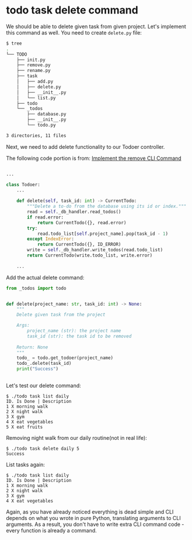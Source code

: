 # todo task delete command

We should be able to delete given task from given project.
Let's implement this command as well. You need to create `delete.py` file:

```bash
$ tree
.
└── TODO
    ├── init.py
    ├── remove.py
    ├── rename.py
    ├── task
    │   ├── add.py
    │   ├── delete.py
    │   ├── __init__.py
    │   └── list.py
    ├── todo
    └── _todos
        ├── database.py
        ├── __init__.py
        └── todo.py

3 directories, 11 files
```

Next, we need to add delete functionality to our Todoer controller. 

The following code portion is from: [Implement the remove CLI Command](https://realpython.com/python-typer-cli/#implement-the-remove-cli-command)

```py title="_todos/todo.py"

...

class Todoer:
    ...
    
    def delete(self, task_id: int) -> CurrentTodo:
        """Delete a to-do from the database using its id or index."""
        read = self._db_handler.read_todos()
        if read.error:
            return CurrentTodo({}, read.error)
        try:
            read.todo_list[self.project_name].pop(task_id - 1)
        except IndexError:
            return CurrentTodo({}, ID_ERROR)
        write = self._db_handler.write_todos(read.todo_list)
        return CurrentTodo(write.todo_list, write.error)
    
    ...

```

Add the actual delete command:

```py title="delete.py"
from _todos import todo


def delete(project_name: str, task_id: int) -> None:
    """
    Delete given task from the project

    Args:
        project_name (str): the project name
        task_id (str): the task id to be removed
    
    Return: None
    """
    todo_ = todo.get_todoer(project_name)
    todo_.delete(task_id)
    print("Success")
    
```

Let's test our delete command:

```console
$ ./todo task list daily
ID. Is Done | Description
1 X morning walk
2 X night walk
3 X gym
4 X eat vegetables
5 X eat fruits
```

Removing night walk from our daily routine(not in real life):

```console
$ ./todo task delete daily 5
Success
```

List tasks again:

```console
$ ./todo task list daily
ID. Is Done | Description
1 X morning walk
2 X night walk
3 X gym
4 X eat vegetables
```

Again, as you have already noticed everything is dead simple and CLI depends on what you wrote in pure Python, translating arguments to CLI arguments.
As a result, you don't have to write extra CLI command code - every function is already a command.